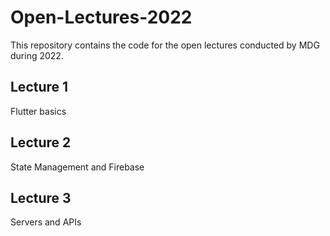 # Open-Lectures-2022

This repository contains the code for the open lectures conducted by MDG during 2022. 

## Lecture 1

Flutter basics

## Lecture 2

State Management and Firebase

## Lecture 3

Servers and APIs
